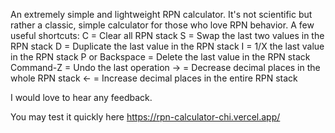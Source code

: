 An extremely simple and lightweight RPN calculator. It's not scientific but rather a classic, simple calculator for those who love RPN behavior.
A few useful shortcuts:
C = Clear all RPN stack
S = Swap the last two values in the RPN stack
D = Duplicate the last value in the RPN stack
I = 1/X the last value in the RPN stack
P or Backspace = Delete the last value in the RPN stack
Command-Z = Undo the last operation
-> = Decrease decimal places in the whole RPN stack
<- = Increase decimal places in the entire RPN stack

I would love to hear any feedback.

You may test it quickly here https://rpn-calculator-chi.vercel.app/
